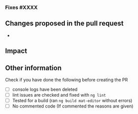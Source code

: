 ### Fixes #XXXX
## Changes proposed in the pull request
  *
## Impact
## Other information

Check if you have done the following before creating the PR
- [ ] console logs have been deleted
- [ ] lint issues are checked and fixed with `ng lint`
- [ ] Tested for a build (ran `ng build mat-editor` without errors)
- [ ] No commented code (If commented the reasons are given)
